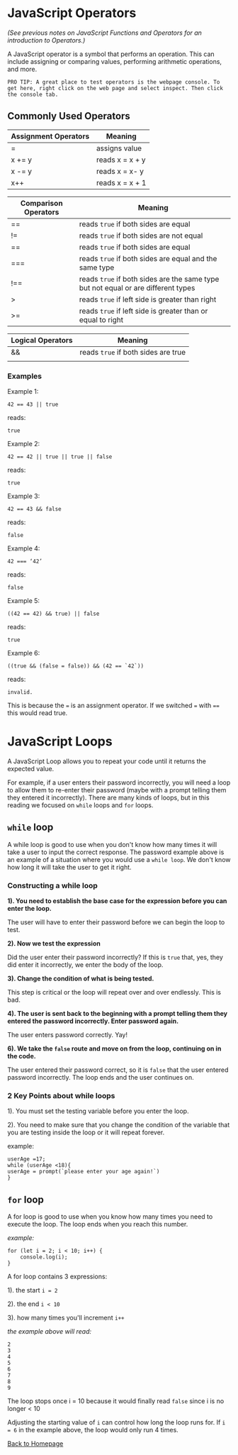 # JavaScript Operators
*(See previous notes on JavaScript Functions and Operators for an introduction to Operators.)*

A JavaScript operator is a symbol that performs an operation. This can include assigning or comparing values, performing arithmetic operations, and more.

```
PRO TIP: A great place to test operators is the webpage console. To get here, right click on the web page and select inspect. Then click the console tab.
```

## Commonly Used Operators

| Assignment Operators | Meaning |
| ----------- | ----------- |
| = | assigns value |
| x += y | reads x = x + y |
| x -= y | reads x = x- y |
| x++ | reads x = x + 1 |

| Comparison Operators | Meaning |
| ----------- | ----------- |
| == | reads `true` if both sides are equal |
| != | reads `true` if both sides are not equal |
| == | reads `true` if both sides are equal |
| === | reads `true` if both sides are equal and the same type |
| !== | reads `true` if both sides are the same type but not equal or are different types |
| > | reads `true` if left side is greater than right |
| >= | reads `true` if left side is greater than or equal to right |

| Logical Operators | Meaning |
| ----------- | ----------- |
| && | reads `true` if both sides are true |
| || | means `OR`. reads `true` if either sides are true. will stop reading at first item if true. will read `false` if both sides are false |

### Examples

Example 1: 
```
42 == 43 || true
```

reads:
```
true
```

Example 2: 
```
42 == 42 || true || true || false
```

reads:
```
true
```

Example 3: 
```
42 == 43 && false
```

reads:
```
false
```

Example 4: 
```
42 === ‘42’
```

reads:
```
false
```

Example 5: 
```
((42 == 42) && true) || false 
```

reads:
```
true
```

Example 6: 
```
((true && (false = false)) && (42 == `42`))
```

reads:
```
invalid. 
```

This is because the `=` is an assignment operator. If we switched `=` with `==` this would read true.

# JavaScript Loops

A JavaScript Loop allows you to repeat your code until it returns the expected value. 

For example, if a user enters their password incorrectly, you will need a loop to allow them to re-enter their password (maybe with a prompt telling them they entered it incorrectly). There are many kinds of loops, but in this reading we focused on `while` loops and `for` loops. 

## `while` loop
A while loop is good to use when you don't know how many times it will take a user to input the correct response. The password example above is an example of a situation where you would use a `while loop`. We don't know how long it will take the user to get it right. 

### Constructing a while loop

**1). You need to establish the base case for the expression before you can enter the loop.**

  The user will have to enter their password before we can begin the loop to test.

**2). Now we test the expression**

  Did the user enter their password incorrectly? If this is `true` that, yes, they did enter it incorrectly, we enter the body of the loop. 
  
**3). Change the condition of what is being tested.**

  This step is critical or the loop will repeat over and over endlessly. This is bad.
  
**4). The user is sent back to the beginning with a prompt telling them they entered the password incorrectly. Enter password again.**

  The user enters password correctly. Yay!
  
**6). We take the `false` route and move on from the loop, continuing on in the code.**

  The user entered their password correct, so it is `false` that the user entered password incorrectly. The loop ends and the user continues on.

### 2 Key Points about while loops

1). You must set the testing variable before you enter the loop. 

2). You need to make sure that you change the condition of the variable that you are testing inside the loop or it will repeat forever. 

example:
```
userAge =17;
while (userAge <18){
userAge = prompt(`please enter your age again!`)
}
```

## `for` loop

A for loop is good to use when you know how many times you need to execute the loop. The loop ends when you reach this number.


*example:*
```
for (let i = 2; i < 10; i++) {
	console.log(i);
}
```

A for loop contains 3 expressions:

1). the start `i = 2`

2). the end `i < 10`

3). how many times you'll increment `i++`

*the example above will read:*

```
2
3
4
5
6
7
8
9
```

The loop stops once i = 10 because it would finally read `false` since i is no longer < 10

Adjusting the starting value of `i` can control how long the loop runs for. If `i = 6` in the example above, the loop would only run 4 times. 

[Back to Homepage](README.md)
